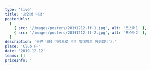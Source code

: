 ```yaml
---
type: 'live'
title: '공연명 미정'
posterUrls:
  [
    { src: '/images/posters/20191212-ff-1.jpg', alt: '포스터1' },
    { src: '/images/posters/20191212-ff-2.jpg', alt: '포스터2' },
  ]
description: '공연 내용 미정으로 추후 업데이트 예쩡입니다.'
place: 'Club FF'
date: '2019.12.12'
teams: []
priceInfo: ''
---
```

